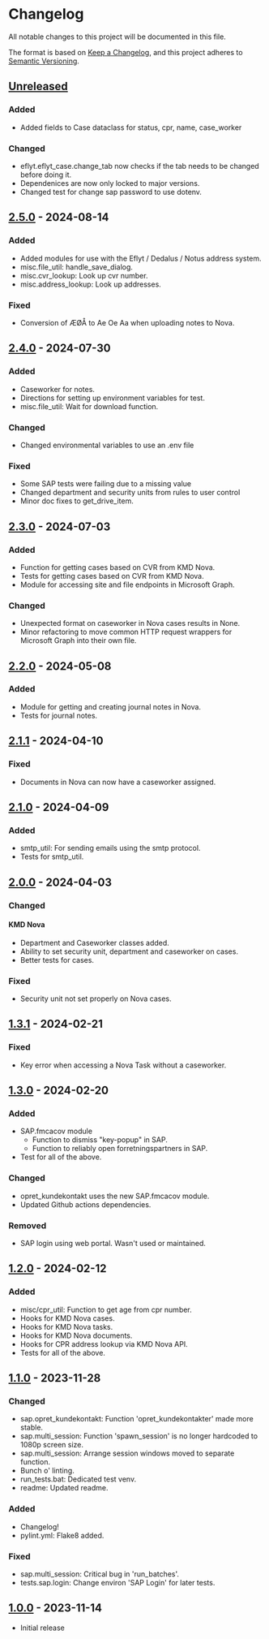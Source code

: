 # Changelog

All notable changes to this project will be documented in this file.

The format is based on [Keep a Changelog](https://keepachangelog.com/en/1.0.0/),
and this project adheres to [Semantic Versioning](https://semver.org/spec/v2.0.0.html).

## [Unreleased]

### Added

- Added fields to Case dataclass for status, cpr, name, case_worker

### Changed

- eflyt.eflyt_case.change_tab now checks if the tab needs to be changed before doing it.
- Dependenices are now only locked to major versions.
- Changed test for change sap password to use dotenv.

## [2.5.0] - 2024-08-14

### Added

- Added modules for use with the Eflyt / Dedalus / Notus address system.
- misc.file_util: handle_save_dialog.
- misc.cvr_lookup: Look up cvr number.
- misc.address_lookup: Look up addresses.

### Fixed

- Conversion of ÆØÅ to Ae Oe Aa when uploading notes to Nova.

## [2.4.0] - 2024-07-30

### Added

- Caseworker for notes.
- Directions for setting up environment variables for test.
- misc.file_util: Wait for download function.

### Changed

- Changed environmental variables to use an .env file

### Fixed
- Some SAP tests were failing due to a missing value
- Changed department and security units from rules to user control
- Minor doc fixes to get_drive_item.

## [2.3.0] - 2024-07-03

### Added

- Function for getting cases based on CVR from KMD Nova.
- Tests for getting cases based on CVR from KMD Nova.
- Module for accessing site and file endpoints in Microsoft Graph.

### Changed

- Unexpected format on caseworker in Nova cases results in None.
- Minor refactoring to move common HTTP request wrappers for Microsoft Graph into their own file.

## [2.2.0] - 2024-05-08

### Added

- Module for getting and creating journal notes in Nova.
- Tests for journal notes.

## [2.1.1] - 2024-04-10

### Fixed

- Documents in Nova can now have a caseworker assigned.

## [2.1.0] - 2024-04-09

### Added

- smtp_util: For sending emails using the smtp protocol.
- Tests for smtp_util.

## [2.0.0] - 2024-04-03

### Changed

#### KMD Nova

- Department and Caseworker classes added.
- Ability to set security unit, department and caseworker on cases.
- Better tests for cases.

### Fixed

- Security unit not set properly on Nova cases.

## [1.3.1] - 2024-02-21

### Fixed

- Key error when accessing a Nova Task without a caseworker.

## [1.3.0] - 2024-02-20

### Added

- SAP.fmcacov module 
  - Function to dismiss "key-popup" in SAP.
  - Function to reliably open forretningspartners in SAP.
- Test for all of the above.

### Changed

- opret_kundekontakt uses the new SAP.fmcacov module.
- Updated Github actions dependencies.

### Removed

- SAP login using web portal. Wasn't used or maintained.

## [1.2.0] - 2024-02-12

### Added

- misc/cpr_util: Function to get age from cpr number.
- Hooks for KMD Nova cases.
- Hooks for KMD Nova tasks.
- Hooks for KMD Nova documents.
- Hooks for CPR address lookup via KMD Nova API.
- Tests for all of the above.

## [1.1.0] - 2023-11-28

### Changed

- sap.opret_kundekontakt: Function 'opret_kundekontakter' made more stable.
- sap.multi_session: Function 'spawn_session' is no longer hardcoded to 1080p screen size.
- sap.multi_session: Arrange session windows moved to separate function.
- Bunch o' linting.
- run_tests.bat: Dedicated test venv.
- readme: Updated readme.

### Added

- Changelog!
- pylint.yml: Flake8 added.

### Fixed

- sap.multi_session: Critical bug in 'run_batches'.
- tests.sap.login: Change environ 'SAP Login' for later tests.

## [1.0.0] - 2023-11-14

- Initial release

[Unreleased]: https://github.com/itk-dev-rpa/ITK-dev-shared-components/compare/2.5.0...HEAD
[2.5.0]: https://github.com/itk-dev-rpa/ITK-dev-shared-components/releases/tag/2.5.0
[2.4.0]: https://github.com/itk-dev-rpa/ITK-dev-shared-components/releases/tag/2.4.0
[2.3.0]: https://github.com/itk-dev-rpa/ITK-dev-shared-components/releases/tag/2.3.0
[2.2.0]: https://github.com/itk-dev-rpa/ITK-dev-shared-components/releases/tag/2.2.0
[2.1.1]: https://github.com/itk-dev-rpa/ITK-dev-shared-components/releases/tag/2.1.1
[2.1.0]: https://github.com/itk-dev-rpa/ITK-dev-shared-components/releases/tag/2.1.0
[2.0.0]: https://github.com/itk-dev-rpa/ITK-dev-shared-components/releases/tag/2.0.0
[1.3.1]: https://github.com/itk-dev-rpa/ITK-dev-shared-components/releases/tag/1.3.1
[1.3.0]: https://github.com/itk-dev-rpa/ITK-dev-shared-components/releases/tag/1.3.0
[1.2.0]: https://github.com/itk-dev-rpa/ITK-dev-shared-components/releases/tag/1.2.0
[1.1.0]: https://github.com/itk-dev-rpa/ITK-dev-shared-components/releases/tag/1.1.0
[1.0.0]: https://github.com/itk-dev-rpa/ITK-dev-shared-components/releases/tag/1.0.0
